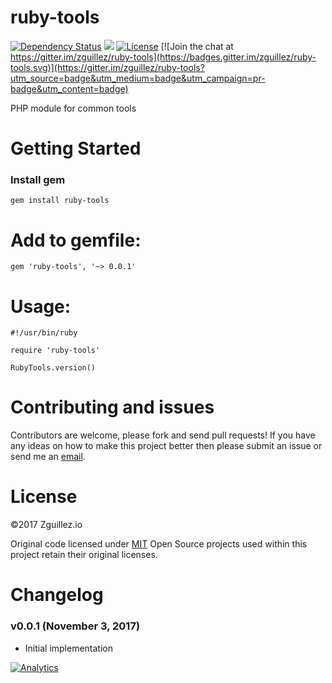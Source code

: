 # ruby-tools

[![Dependency Status](https://gemnasium.com/zguillez/ruby-tools.svg)](https://gemnasium.com/zguillez/ruby-tools)
![](https://reposs.herokuapp.com/?path=zguillez/ruby-tools)
[![License](http://img.shields.io/:license-mit-blue.svg)](http://doge.mit-license.org)
[![Join the chat at https://gitter.im/zguillez/ruby-tools](https://badges.gitter.im/zguillez/ruby-tools.svg)](https://gitter.im/zguillez/ruby-tools?utm_source=badge&utm_medium=badge&utm_campaign=pr-badge&utm_content=badge)

PHP module for common tools

# Getting Started

### Install gem

    gem install ruby-tools

# Add to gemfile:

	gem 'ruby-tools', '~> 0.0.1'

# Usage:

	#!/usr/bin/ruby
    
    require 'ruby-tools'
    
    RubyTools.version()
	
# Contributing and issues

Contributors are welcome, please fork and send pull requests! If you have any ideas on how to make this project better then please submit an issue or send me an [email](mailto:mail@zguillez.io).

# License

©2017 Zguillez.io

Original code licensed under [MIT](https://en.wikipedia.org/wiki/MIT_License) Open Source projects used within this project retain their original licenses.

# Changelog

### v0.0.1 (November 3, 2017) 

* Initial implementation

[![Analytics](https://ga-beacon.appspot.com/UA-1125217-30/zguillez/ruby-tools?pixel)](https://github.com/igrigorik/ga-beacon)